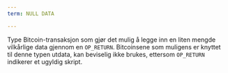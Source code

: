 ```yaml
---
term: NULL DATA

---
```

Type Bitcoin-transaksjon som gjør det mulig å legge inn en liten mengde vilkårlige data gjennom en `OP_RETURN`. Bitcoinsene som muligens er knyttet til denne typen utdata, kan beviselig ikke brukes, ettersom `OP_RETURN` indikerer et ugyldig skript.
